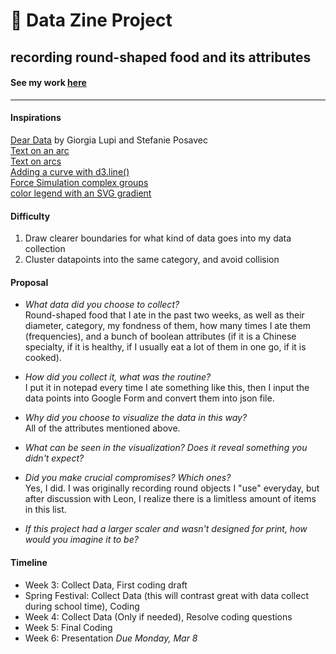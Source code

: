 # 🍊 Data Zine Project

## recording round-shaped food and its attributes

#### See my work [here](https://zoexiao0516.github.io/cdv-student/projects/data-zine/cover.html)

---

#### Inspirations
[Dear Data](https://docs.google.com/spreadsheets/d/1PTTTbewj2zsqgztBhNZKB2ipunpI7jiok2tmm_kfhXE/edit#gid=0) by Giorgia Lupi and Stefanie Posavec<br/>
[Text on an arc](http://bl.ocks.org/nbremer/bf3d285e48189507e0ea)<br/>
[Text on arcs](https://www.visualcinnamon.com/2015/09/placing-text-on-arcs/)<br/>
[Adding a curve with d3.line()](https://www.d3-graph-gallery.com/graph/shape.html#mysegment)<br/>
[Force Simulation complex groups](https://bl.ocks.org/denisemauldin/e0a0c232f7a7f665fca87f395501049a)<br/>
[color legend with an SVG gradient](https://www.visualcinnamon.com/2016/05/smooth-color-legend-d3-svg-gradient/)

#### Difficulty
1. Draw clearer boundaries for what kind of data goes into my data collection
1. Cluster datapoints into the same category, and avoid collision

#### Proposal
- *What data did you choose to collect?*<br/>
  Round-shaped food that I ate in the past two weeks, as well as their diameter, category, my fondness of them, how many times I ate them (frequencies), and a bunch of boolean attributes (if it is a Chinese specialty, if it is healthy, if I usually eat a lot of them in one go, if it is cooked).

- *How did you collect it, what was the routine?*<br/>
  I put it in notepad every time I ate something like this, then I input the data points into Google Form and convert them into json file.

- *Why did you choose to visualize the data in this way?*<br/>
All of the attributes mentioned above.

- *What can be seen in the visualization? Does it reveal something you didn't expect?*<br/>

- *Did you make crucial compromises? Which ones?*<br/>
Yes, I did. I was originally recording round objects I "use" everyday, but after discussion with Leon, I realize there is a limitless amount of items in this list.

- *If this project had a larger scaler and wasn't designed for print, how would you imagine it to be?*

#### Timeline
- Week 3: Collect Data, First coding draft
- Spring Festival: Collect Data (this will contrast great with data collect during school time), Coding
- Week 4: Collect Data (Only if needed), Resolve coding questions
- Week 5: Final Coding
- Week 6: Presentation
*Due Monday, Mar 8*
